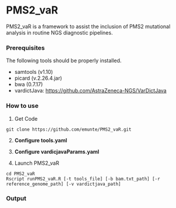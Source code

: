 # PMS2_vaR

PMS2_vaR is a framework to assist the inclusion of PMS2 mutational analysis in routine NGS diagnostic pipelines.

### Prerequisites ###

The following tools should be properly installed.
- samtools (v1.10)
- picard (v.2.26.4.jar)
- bwa (0.7.17)
- vardictJava: https://github.com/AstraZeneca-NGS/VarDictJava


### How to use ###

1. Get Code

```
git clone https://github.com/emunte/PMS2_vaR.git

```

2. **Configure tools.yaml**
3. **Configure vardicjavaParams.yaml**


4. Launch PMS2_vaR
```
cd PMS2_vaR
Rscript runPMS2_vaR.R [-t tools_file] [-b bam.txt_path] [-r reference_genome_path] [-v vardictjava_path]
```

### Output ###


